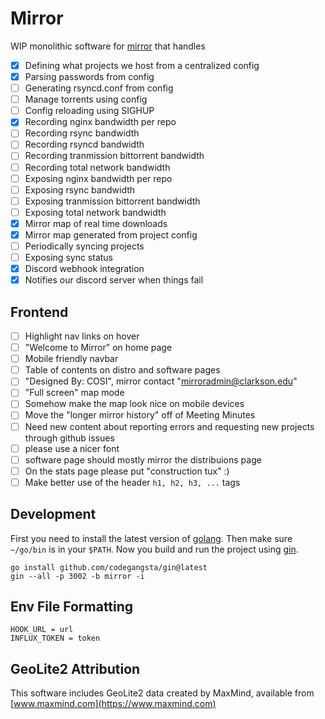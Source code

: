 # Mirror

WIP monolithic software for [mirror](https://mirror.clarkson.edu) that handles
- [x] Defining what projects we host from a centralized config
- [x] Parsing passwords from config
- [ ] Generating rsyncd.conf from config
- [ ] Manage torrents using config
- [ ] Config reloading using SIGHUP
- [x] Recording nginx bandwidth per repo
- [ ] Recording rsync bandwidth
- [ ] Recording rsyncd bandwidth
- [ ] Recording tranmission bittorrent bandwidth
- [ ] Recording total network bandwidth
- [ ] Exposing nginx bandwidth per repo
- [ ] Exposing rsync bandwidth
- [ ] Exposing tranmission bittorrent bandwidth
- [ ] Exposing total network bandwidth
- [x] Mirror map of real time downloads
- [x] Mirror map generated from project config
- [ ] Periodically syncing projects
- [ ] Exposing sync status
- [x] Discord webhook integration
- [x] Notifies our discord server when things fail

## Frontend

- [ ] Highlight nav links on hover
- [ ] "Welcome to Mirror" on home page
- [ ] Mobile friendly navbar
- [ ] Table of contents on distro and software pages
- [ ] "Designed By: COSI", mirror contact "mirroradmin@clarkson.edu"
- [ ] "Full screen" map mode
- [ ] Somehow make the map look nice on mobile devices
- [ ] Move the "longer mirror history" off of Meeting Minutes
- [ ] Need new content about reporting errors and requesting new projects through github issues
- [ ] please use a nicer font
- [ ] software page should mostly mirror the distribuions page
- [ ] On the stats page please put "construction tux" :)
- [ ] Make better use of the header `h1, h2, h3, ...` tags

## Development

First you need to install the latest version of [golang](https://golang.org/doc/install). Then make sure `~/go/bin` is in your `$PATH`. Now you build and run the project using [gin](https://github.com/codegangsta/gin).

```
go install github.com/codegangsta/gin@latest
gin --all -p 3002 -b mirror -i
```

## Env File Formatting
```
HOOK_URL = url
INFLUX_TOKEN = token
```

## GeoLite2 Attribution

This software includes GeoLite2 data created by MaxMind, available from [www.maxmind.com](https://www.maxmind.com)